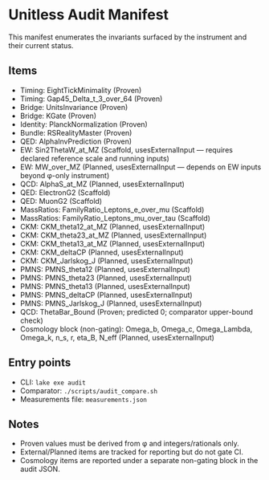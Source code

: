 # Unitless Audit Manifest

This manifest enumerates the invariants surfaced by the instrument and their current status.

## Items

- Timing: EightTickMinimality (Proven)
- Timing: Gap45_Delta_t_3_over_64 (Proven)
- Bridge: UnitsInvariance (Proven)
- Bridge: KGate (Proven)
- Identity: PlanckNormalization (Proven)
- Bundle: RSRealityMaster (Proven)
- QED: AlphaInvPrediction (Proven)
- EW: Sin2ThetaW_at_MZ (Scaffold, usesExternalInput — requires declared reference scale and running inputs)
- EW: MW_over_MZ (Planned, usesExternalInput — depends on EW inputs beyond φ-only instrument)
- QCD: AlphaS_at_MZ (Planned, usesExternalInput)
- QED: ElectronG2 (Scaffold)
- QED: MuonG2 (Scaffold)
- MassRatios: FamilyRatio_Leptons_e_over_mu (Scaffold)
- MassRatios: FamilyRatio_Leptons_mu_over_tau (Scaffold)
- CKM: CKM_theta12_at_MZ (Planned, usesExternalInput)
- CKM: CKM_theta23_at_MZ (Planned, usesExternalInput)
- CKM: CKM_theta13_at_MZ (Planned, usesExternalInput)
- CKM: CKM_deltaCP (Planned, usesExternalInput)
- CKM: CKM_Jarlskog_J (Planned, usesExternalInput)
- PMNS: PMNS_theta12 (Planned, usesExternalInput)
- PMNS: PMNS_theta23 (Planned, usesExternalInput)
- PMNS: PMNS_theta13 (Planned, usesExternalInput)
- PMNS: PMNS_deltaCP (Planned, usesExternalInput)
- PMNS: PMNS_Jarlskog_J (Planned, usesExternalInput)
- QCD: ThetaBar_Bound (Proven; predicted 0; comparator upper-bound check)
- Cosmology block (non-gating): Omega_b, Omega_c, Omega_Lambda, Omega_k, n_s, r, eta_B, N_eff (Planned, usesExternalInput)

## Entry points

- CLI: `lake exe audit`
- Comparator: `./scripts/audit_compare.sh`
- Measurements file: `measurements.json`

## Notes

- Proven values must be derived from φ and integers/rationals only.
- External/Planned items are tracked for reporting but do not gate CI.
- Cosmology items are reported under a separate non-gating block in the audit JSON.

